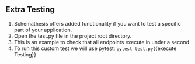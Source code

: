 ## Extra Testing
1. Schemathesis offers added functionality if you want to test a specific part of your application.
2. Open the test.py file in the project root directory. 
3. This is an example to check that all endpoints execute in under a second
4. To run this custom test we will use pytest: `pytest test.py`{{execute Testing}}
